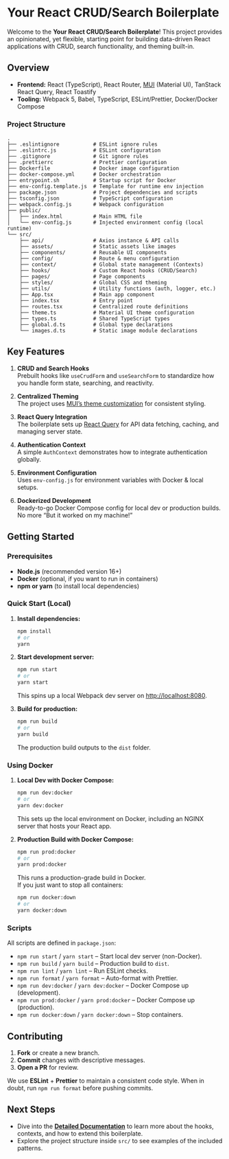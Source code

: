# Your React CRUD/Search Boilerplate

Welcome to the **Your React CRUD/Search Boilerplate**! This project provides an opinionated, yet flexible, starting point for building data-driven React applications with CRUD, search functionality, and theming built-in.

## Overview

- **Frontend:** React (TypeScript), React Router, [MUI](https://mui.com/) (Material UI), TanStack React Query, React Toastify
- **Tooling:** Webpack 5, Babel, TypeScript, ESLint/Prettier, Docker/Docker Compose

### Project Structure

```
.
├── .eslintignore           # ESLint ignore rules
├── .eslintrc.js            # ESLint configuration
├── .gitignore              # Git ignore rules
├── .prettierrc             # Prettier configuration
├── Dockerfile              # Docker image configuration
├── docker-compose.yml      # Docker orchestration
├── entrypoint.sh           # Startup script for Docker
├── env-config.template.js  # Template for runtime env injection
├── package.json            # Project dependencies and scripts
├── tsconfig.json           # TypeScript configuration
├── webpack.config.js       # Webpack configuration
├── public/
│   ├── index.html          # Main HTML file
│   └── env-config.js       # Injected environment config (local runtime)
└── src/
    ├── api/                # Axios instance & API calls
    ├── assets/             # Static assets like images
    ├── components/         # Reusable UI components
    ├── config/             # Route & menu configuration
    ├── context/            # Global state management (Contexts)
    ├── hooks/              # Custom React hooks (CRUD/Search)
    ├── pages/              # Page components
    ├── styles/             # Global CSS and theming
    ├── utils/              # Utility functions (auth, logger, etc.)
    ├── App.tsx             # Main app component
    ├── index.tsx           # Entry point
    ├── routes.tsx          # Centralized route definitions
    ├── theme.ts            # Material UI theme configuration
    ├── types.ts            # Shared TypeScript types
    ├── global.d.ts         # Global type declarations
    └── images.d.ts         # Static image module declarations
```

## Key Features

1. **CRUD and Search Hooks**  
   Prebuilt hooks like `useCrudForm` and `useSearchForm` to standardize how you handle form state, searching, and reactivity.

2. **Centralized Theming**  
   The project uses [MUI’s theme customization](https://mui.com/material-ui/customization/theming/) for consistent styling.

3. **React Query Integration**  
   The boilerplate sets up [React Query](https://tanstack.com/query/latest) for API data fetching, caching, and managing server state.

4. **Authentication Context**  
   A simple `AuthContext` demonstrates how to integrate authentication globally.

5. **Environment Configuration**  
   Uses `env-config.js` for environment variables with Docker & local setups.

6. **Dockerized Development**  
   Ready-to-go Docker Compose config for local dev or production builds. No more “But it worked on my machine!”

## Getting Started

### Prerequisites

- **Node.js** (recommended version 16+)
- **Docker** (optional, if you want to run in containers)
- **npm or yarn** (to install local dependencies)

### Quick Start (Local)

1. **Install dependencies:**

   ```bash
   npm install
   # or
   yarn
   ```

2. **Start development server:**

   ```bash
   npm run start
   # or
   yarn start
   ```

   This spins up a local Webpack dev server on [http://localhost:8080](http://localhost:8080).

3. **Build for production:**

   ```bash
   npm run build
   # or
   yarn build
   ```

   The production build outputs to the `dist` folder.

### Using Docker

1. **Local Dev with Docker Compose:**

   ```bash
   npm run dev:docker
   # or
   yarn dev:docker
   ```

   This sets up the local environment on Docker, including an NGINX server that hosts your React app.

2. **Production Build with Docker Compose:**
   ```bash
   npm run prod:docker
   # or
   yarn prod:docker
   ```
   This runs a production-grade build in Docker.  
   If you just want to stop all containers:
   ```bash
   npm run docker:down
   # or
   yarn docker:down
   ```

### Scripts

All scripts are defined in `package.json`:

- `npm run start` / `yarn start` – Start local dev server (non-Docker).
- `npm run build` / `yarn build` – Production build to `dist`.
- `npm run lint` / `yarn lint` – Run ESLint checks.
- `npm run format` / `yarn format` – Auto-format with Prettier.
- `npm run dev:docker` / `yarn dev:docker` – Docker Compose up (development).
- `npm run prod:docker` / `yarn prod:docker` – Docker Compose up (production).
- `npm run docker:down` / `yarn docker:down` – Stop containers.

## Contributing

1. **Fork** or create a new branch.
2. **Commit** changes with descriptive messages.
3. **Open a PR** for review.

We use **ESLint** + **Prettier** to maintain a consistent code style. When in doubt, run `npm run format` before pushing commits.

## Next Steps

- Dive into the [**Detailed Documentation**](./docs/README.md) to learn more about the hooks, contexts, and how to extend this boilerplate.
- Explore the project structure inside `src/` to see examples of the included patterns.
